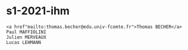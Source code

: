# s1-2021-ihm
    <a href"mailto:thomas.becher@edu.univ-fcomte.fr">Thomas BECHER</a>
    Paul MAFFIOLINI
    Julien MERVEAUX
    Lucas LEHMANN
